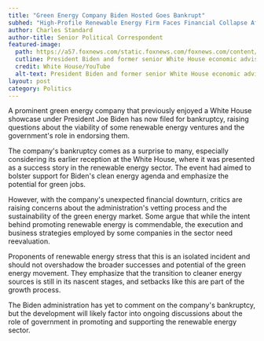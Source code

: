 ```yaml
---
title: "Green Energy Company Biden Hosted Goes Bankrupt"
subhed: "High-Profile Renewable Energy Firm Faces Financial Collapse After White House Showcase"
author: Charles Standard
author-title: Senior Political Correspondent
featured-image: 
  path: https://a57.foxnews.com/static.foxnews.com/foxnews.com/content/uploads/2023/08/640/320/Screen-Shot-2023-08-08-at-10.05.49-AM.png?ve=1&tl=1
  cutline: President Biden and former senior White House economic adviser Brian Deese host Proterra at a virtual White House event on April 20, 2021
  credit: White House/YouTube
  alt-text: President Biden and former senior White House economic adviser Brian Deese host Proterra at a virtual White House event on April 20, 2021
layout: post
category: Politics
---
```


A prominent green energy company that previously enjoyed a White House showcase under President Joe Biden has now filed for bankruptcy, raising questions about the viability of some renewable energy ventures and the government's role in endorsing them.

The company's bankruptcy comes as a surprise to many, especially considering its earlier reception at the White House, where it was presented as a success story in the renewable energy sector. The event had aimed to bolster support for Biden's clean energy agenda and emphasize the potential for green jobs.

However, with the company's unexpected financial downturn, critics are raising concerns about the administration's vetting process and the sustainability of the green energy market. Some argue that while the intent behind promoting renewable energy is commendable, the execution and business strategies employed by some companies in the sector need reevaluation.

Proponents of renewable energy stress that this is an isolated incident and should not overshadow the broader successes and potential of the green energy movement. They emphasize that the transition to cleaner energy sources is still in its nascent stages, and setbacks like this are part of the growth process.

The Biden administration has yet to comment on the company's bankruptcy, but the development will likely factor into ongoing discussions about the role of government in promoting and supporting the renewable energy sector.

